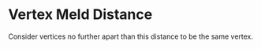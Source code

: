 # Vertex Meld Distance

Consider vertices no further apart than this distance to be the same vertex.